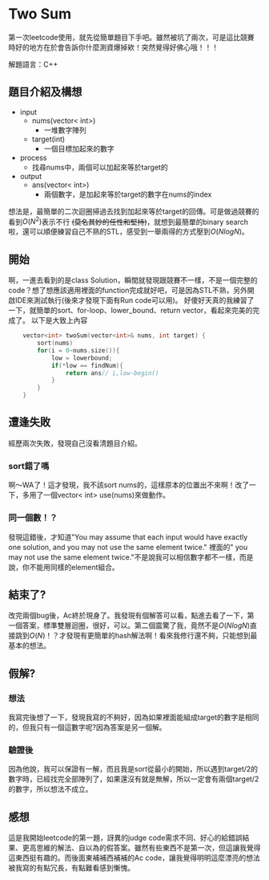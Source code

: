 # Two Sum
第一次leetcode使用，就先從簡單題目下手吧。雖然被坑了兩次，可是這比競賽時好的地方在於會告訴你什麼測資爆掉欸！突然覺得好佛心哦！！！

解題語言：C++

## 題目介紹及構想
- input
  - nums(vector< int>)
    - 一堆數字陣列
  - target(int)
    - 一個目標加起來的數字
- process
  - 找尋nums中，兩個可以加起來等於target的
- output
  - ans(vector< int>)
    - 兩個數字，是加起來等於target的數字在nums的index

想法是，最簡單的二次迴圈掃過去找到加起來等於target的回傳。可是做過競賽的看到$O(N^2)$表示不行 ~~(莫名其妙的任性和堅持)~~，就想到最簡單的binary search啦，還可以順便練習自己不熟的STL，感受到一舉兩得的方式壓到$O(NlogN)$。

## 開始
啊，一進去看到的是class Solution，瞬間就發現跟競賽不一樣，不是一個完整的code？想了想應該適用裡面的function完成就好吧，可是因為STL不熟，另外開啟IDE來測試執行(後來才發現下面有Run code可以用)。
好傻好天真的我練習了一下，就簡單的sort、for-loop、lower_bound、return vector，看起來完美的完成了。
以下是大致上內容
``` C++ =
    vector<int> twoSum(vector<int>& nums, int target) {
        sort(nums)
        for(i = 0~nums.size()){
            low = lowerbound;
            if(*low == findNum){
                return ans// i,low-begin()
            }
        }
    }
```
## 遭逢失敗
經歷兩次失敗，發現自己沒看清題目介紹。
### sort錯了嗎
啊～WA了！這才發現，我不該sort nums的，這樣原本的位置出不來啊！改了一下，多用了一個vector< int> use(nums)來做動作。
### 同一個數！？
發現這錯後，才知道"You may assume that each input would have exactly one solution, and you may not use the same element twice." 裡面的" you may not use the same element twice."不是說我可以相信數字都不一樣，而是說，你不能用同樣的element組合。
## 結束了?
改完兩個bug後，Ac終於現身了。我發現有個解答可以看，點進去看了一下，第一個答案，標準雙層迴圈，很好，可以。第二個震驚了我，竟然不是$O(NlogN)$直接跳到$O(N)$！？才發現有更簡單的hash解法啊！看來我修行還不夠，只能想到最基本的想法。
## 假解?
### 想法
我寫完後想了一下，發現我寫的不夠好，因為如果裡面能組成target的數字是相同的，但我只有一個這數字呢?因為答案是另一個解。
### 驗證後
因為他說，我可以保證有一解，而且我是sort從最小的開始，所以遇到target/2的數字時，已經找完全部陣列了，如果還沒有就是無解，所以一定會有兩個target/2的數字，所以想法不成立。


## 感想
這是我開始leetcode的第一題，訝異的judge code需求不同、好心的給錯誤結果、更高思維的解法、自以為的假答案。雖然有些東西不是第一次，但這讓我覺得這東西挺有趣的。而後面東補補西補補的Ac code，讓我覺得明明這麼漂亮的想法被我寫的有點冗長，有點難看感到慚愧。